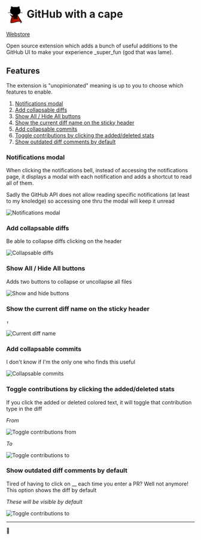 # <img src="/icons/48.png" align="absmiddle"> GitHub with a cape

[Webstore](https://chrome.google.com/webstore/detail/github-with-a-cape/ohkgmmldhbadfleajjafdeahmakbbcpi)

Open source extension which adds a bunch of useful additions to the GitHub UI to make your experience _super_fun (god that was lame).

## Features

The extension is "unopinionated" meaning is up to you to choose which features to enable.

1. [Notifications modal](#notifications-modal)
2. [Add collapsable diffs](#add-collapsable-diffs)
3. [Show All / Hide All buttons](#show-all-hide-all-buttons)
4. [Show the current diff name on the sticky header](#show-the-current-diff-name-on-the-sticky-header)
5. [Add collapsable commits](#add-collapsable-commits)
6. [Toggle contributions by clicking the added/deleted stats](#toggle-contributions-by-clicking-the-addeddeleted-stats)
7. [Show outdated diff comments by default](#show-outdated-diff-comments-by-default)

### Notifications modal

When clicking the notifications bell, instead of accessing the notifications page, it displays a modal with each notification and adds a shortcut to read all of them.

Sadly the GitHub API does not allow reading specific notifications (at least to my knoledge) so accessing one thru the modal will keep it unread

![Notifications modal](http://i.imgur.com/WaSMtig.png)

### Add collapsable diffs

Be able to collapse diffs clicking on the header

![Collapsable diffs](http://i.imgur.com/2GRlUM0.png)

### Show All / Hide All buttons

Adds two buttons to collapse or uncollapse all files

![Show and hide buttons](http://i.imgur.com/1K3crFX.png)

### Show the current diff name on the sticky header

`↑`

![Current diff name](http://i.imgur.com/EVFc2rMl.png)

### Add collapsable commits

I don't know if I'm the only one who finds this useful

![Collapsable commits](http://i.imgur.com/WgOT0zb.png)

### Toggle contributions by clicking the added/deleted stats

If you click the added or deleted colored text, it will toggle that contribution type in the diff

_From_

![Toggle contributions from](http://i.imgur.com/W1DnSrv.png)

_To_

![Toggle contributions to](http://i.imgur.com/2qi8cLk.png)


### Show outdated diff comments by default

Tired of having to click on __ each time you enter a PR? Well not anymore!
This option shows the diff by default

_These will be visible by default_

![Toggle contributions to](http://i.imgur.com/tAvtY5k.png)


-------

:tophat: